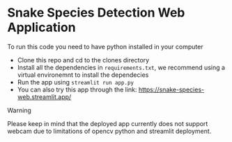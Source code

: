 # Snake Species Detection Web Application

To run this code you need to have python installed in your computer
- Clone this repo and cd to the clones directory
- Install all the dependencies in `requirements.txt`, we recommend using a virtual environemnt to install the dependecies
- Run the app using ```streamlit run app.py```
- You can also try this app through the link: https://snake-species-web.streamlit.app/
> [!WARNING]
> Please keep in mind that the deployed app currently does not support webcam due to limitations of opencv python and streamlit deployment.
